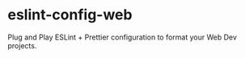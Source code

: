 # eslint-config-web

Plug and Play ESLint + Prettier configuration to format your Web Dev projects.

